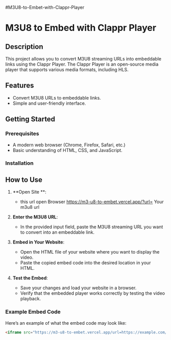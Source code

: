 #M3U8-to-Embet-with-Clappr-Player
# M3U8 to Embed with Clappr Player

## Description

This project allows you to convert M3U8 streaming URLs into embeddable links using the Clappr Player. The Clappr Player is an open-source media player that supports various media formats, including HLS.

## Features

- Convert M3U8 URLs to embeddable links.
- Simple and user-friendly interface.

## Getting Started

### Prerequisites

- A modern web browser (Chrome, Firefox, Safari, etc.)
- Basic understanding of HTML, CSS, and JavaScript.

### Installation
## How to Use

1. **Open Site **: 
   - this url open Browser https://m3-u8-to-embet.vercel.app/?url= Your m3u8 url

2. **Enter the M3U8 URL**: 
   - In the provided input field, paste the M3U8 streaming URL you want to convert into an embeddable link.

3. **Embed in Your Website**: 
   - Open the HTML file of your website where you want to display the video. 
   - Paste the copied embed code into the desired location in your HTML.

4. **Test the Embed**: 
   - Save your changes and load your website in a browser. 
   - Verify that the embedded player works correctly by testing the video playback.

### Example Embed Code
Here’s an example of what the embed code may look like:
```html
<iframe src="https://m3-u8-to-embet.vercel.app/url=https://example.com/index.m3u8" width="640" height="360" allowfullscreen></iframe>
